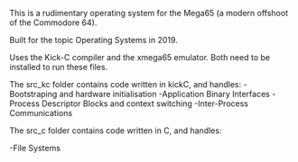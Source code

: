 This is a rudimentary operating system for the Mega65 (a modern offshoot of the Commodore 64). 

Built for the topic Operating Systems in 2019. 

Uses the Kick-C compiler and the xmega65 emulator. Both need to be installed to run these files. 

The src_kc folder contains code written in kickC, and handles:
-Bootstraping and hardware initialisation
-Application Binary Interfaces
-Process Descriptor Blocks and context switching
-Inter-Process Communications

The src_c folder contains code written in C, and handles:

-File Systems
